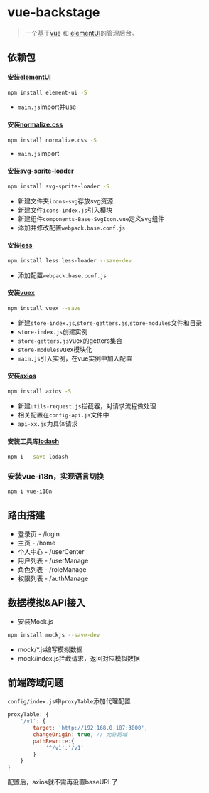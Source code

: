 # vue-backstage

> 一个基于[vue](https://github.com/vuejs/vue) 和 [elementUI](https://github.com/ElemeFE/element)的管理后台。

## 依赖包
#### 安装[elementUI](http://element-cn.eleme.io/#/zh-CN)
```bash
npm install element-ui -S
```
* `main.js`import并use

#### 安装[normalize.css](http://necolas.github.io/normalize.css/)
```bash
npm install normalize.css -S
```

* `main.js`import

#### 安装[svg-sprite-loader](https://www.npmjs.com/package/svg-sprite-loader)
```bash
npm install svg-sprite-loader -S
```

* 新建文件夹`icons-svg`存放svg资源
* 新建文件`icons-index.js`引入模块
* 新建组件`components-Base-SvgIcon.vue`定义svg组件
* 添加并修改配置`webpack.base.conf.js`

#### 安装[less](http://lesscss.cn/)
```bash
npm install less less-loader --save-dev
```

* 添加配置`webpack.base.conf.js`

#### 安装[vuex](https://vuex.vuejs.org/zh-cn/)
```bash
npm install vuex --save
```

* 新建`store-index.js`,`store-getters.js`,`store-modules`文件和目录
* `store-index.js`创建实例
* `store-getters.js`vuex的getters集合
* `store-modules`vuex模块化
* `main.js`引入实例，在vue实例中加入配置

#### 安装[axios](https://www.kancloud.cn/yunye/axios/234845)
```bash
npm install axios -S
```
* 新建`utils-request.js`拦截器，对请求流程做处理
* 相关配置在`config-api.js`文件中
* `api-xx.js`为具体请求

#### 安装工具库[lodash](https://www.lodashjs.com/)
```bash
npm i --save lodash
```

### 安装vue-i18n，实现语言切换
```bash
npm i vue-i18n
```
## 路由搭建
* 登录页 - /login
* 主页 - /home
* 个人中心 - /userCenter
* 用户列表 - /userManage
* 角色列表 - /roleManage
* 权限列表 - /authManage

## 数据模拟&API接入
* 安装Mock.js
```bash
npm install mockjs --save-dev
```
* mock/*.js编写模拟数据
* mock/index.js拦截请求，返回对应模拟数据

## 前端跨域问题
`config/index.js`中`proxyTable`添加代理配置
```javascript
proxyTable: {
    '/v1': {
        target: 'http://192.168.0.107:3000',
        changeOrigin: true, // 允许跨域
        pathRewrite:{
            '^/v1':'/v1'
        }
    }
}
```
配置后，axios就不需再设置baseURL了